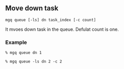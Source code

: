 ## Move down task

```
mgq queue [-ls] dn task_index [-c count]
```

It mvoes down task in the queue.
Defulat count is one.

### Example
```
% mgq queue dn 1
```

```
% mgq queue -ls dn 2 -c 2
```

